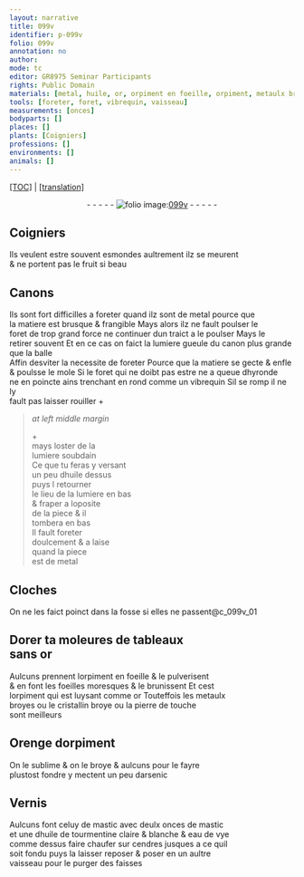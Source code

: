 ```yaml
---
layout: narrative
title: 099v
identifier: p-099v
folio: 099v
annotation: no
author:
mode: tc
editor: GR8975 Seminar Participants
rights: Public Domain
materials: [metal, huile, or, orpiment en foeille, orpiment, metaulx broyes, cristallin broye, pierre de touche, arsenic, Vernis, mastic, huile de tourmentine claire & blanche, eau de vye, cendres]
tools: [foreter, foret, vibrequin, vaisseau]
measurements: [onces]
bodyparts: []
places: []
plants: [Coigniers]
professions: []
environments: []
animals: []
---
```


 <p><a href="{{ site.baseurl }}/diplomatic/">[TOC]</a> | <a href="{{ site.baseurl }}/texts/p-099v_tl/" target="_blank">[translation]</a></p><div class="folio" align="center">- - - - - <a href="http://gallica.bnf.fr/ark:/12148/btv1b10500001g/f204.image" target="_blank"><img src="https://cu-mkp.github.io/2017-workshop-edition/assets/photo-icon.png" alt="folio image: " style="display:inline-block; margin-bottom:-3px;"/>099v</a> - - - - - </div>  
  

## <span class="pa">Coigniers</span>

 
Ils veulent estre souvent esmondes aultrem<span class="exp">ent</span> ilz se meurent<br/> & ne portent pas le fruit si beau
 
 
  

## Canons

 
Ils sont fort difficilles a <span class="tl">foreter</span> quand ilz sont de <span class="m">metal</span> pource que<br/> la matiere est brusque & frangible Mays alors il<span class="del">z</span> ne fault poulser le<br/> <span class="tl">foret</span> de trop grand force ne continuer dun traict a le poulser Mays le<br/> retirer souvent Et en ce cas on faict la <span class="del">lumiere</span> <span class="add">gueule du canon</span> plus grande que la balle<br/> Affin desviter la necessite de <span class="tl">foreter</span> Pource que la matiere se gecte & enfle<br/> & poulsse le mole Si le <span class="tl">foret</span> qui ne doibt pas estre ne a queue dhyronde<br/> ne en poincte ains trenchant en rond co<span class="exp">mm</span>e un <span class="tl">vibrequin</span> Sil se romp il ne ly<br/> fault pas laisser rouiller \+
 
> *at left middle margin*
> 
> 
>   \+<br/> mays loster de la<br/> lumiere soubdain<br/> Ce que tu feras y versant<br/> un peu d<span class="m">huile</span> dessus<br/> puys <span class="del">l</span> retourner<br/> le lieu de la lumiere en bas<br/> & fraper a loposite<br/> de la piece & il<br/> tombera en bas<br/> Il fault <span class="tl">foreter</span><br/> doulcem<span class="exp">ent</span> & a laise<br/> quand la piece<br/> est de <span class="m">metal</span>
 
 
  

## Cloches

 
On ne les faict poinct dans la fosse si elles ne passent@c_099v_01
 
 
  

## Dorer <span class="del">ta</span> moleures de tableaux <br/> sans <span class="m">or</span>

 
Aulcuns prennent l<span class="m">orpiment en foeille</span> & le pulverisent<br/> & en font les foeilles moresques & le brunissent Et cest<br/> l<span class="m">orpiment</span> qui est luysant co<span class="exp">mm</span>e <span class="m">or</span> Touteffois les <span class="m">metaulx<br/> broyes</span> ou le <span class="m">cristallin broye</span> ou la <span class="m">pierre de touche</span><br/> sont meilleurs
 
 
  

## Orenge d<span class="m">orpiment</span>

 
On le sublime & on le broye & aulcuns pour le fayre<br/> plustost fondre y mectent un peu d<span class="m">arsenic</span>
 
 
  

## <span class="m">Vernis</span>

 
Aulcuns font celuy de <span class="m">mastic</span> avec deulx <span class="ms">onces</span> de <span class="m">mastic</span><br/> et une d<span class="m">huile de tourmentine claire & blanche</span> & <span class="m">eau de vye</span><br/> co<span class="exp">mm</span>e dessus faire chaufer sur <span class="m">cendres</span> jusques a ce quil<br/> soit fondu puys la laisser reposer & poser en un aultre<br/> <span class="tl">vaisseau</span> pour le purger des faisses
 
 